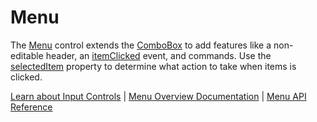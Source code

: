 Menu
====

The [Menu](https://www.grapecity.com/wijmo/api/classes/wijmo_input.menu.html) control extends the [ComboBox](https://www.grapecity.com/wijmo/api/classes/wijmo_input.combobox.html) to add features like a non-editable header, an [itemClicked](https://www.grapecity.com/wijmo/api/classes/wijmo_input.menu.html#itemclicked) event, and commands. Use the [selectedItem](https://www.grapecity.com/wijmo/api/classes/wijmo_input.menu.html#selecteditem) property to determine what action to take when items is clicked.

[Learn about Input Controls](https://www.grapecity.com/wijmo/input-controls-javascript) | [Menu Overview Documentation](https://www.grapecity.com/wijmo/docs/Topics/Input/Menu/Menu) | [Menu API Reference](https://www.grapecity.com/wijmo/api/classes/wijmo_input.menu.html)